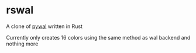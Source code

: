 # rswal
A clone of [pywal](https://github.com/dylanaraps/pywal/) written in Rust

Currently only creates 16 colors using the same method as wal backend and nothing more
